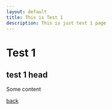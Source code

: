 ```yaml
---
layout: default
title: This is Test 1
description: This is just test 1 page
---
```


# Test 1

## test 1 head
Some content

[back](./)
